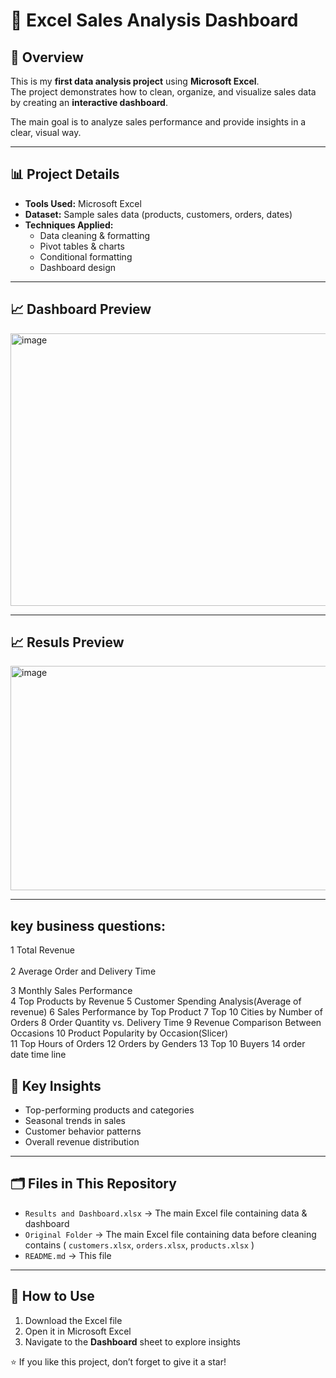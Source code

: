 # 🧾 Excel Sales Analysis Dashboard  

## 📌 Overview  
This is my **first data analysis project** using **Microsoft Excel**.  
The project demonstrates how to clean, organize, and visualize sales data by creating an **interactive dashboard**.  

The main goal is to analyze sales performance and provide insights in a clear, visual way.  

---

## 📊 Project Details  

- **Tools Used:** Microsoft Excel  
- **Dataset:** Sample sales data (products, customers, orders, dates)  
- **Techniques Applied:**  
  - Data cleaning & formatting  
  - Pivot tables & charts  
  - Conditional formatting  
  - Dashboard design  

---

## 📈 Dashboard Preview  

<img width="1264" height="436" alt="image" src="https://github.com/user-attachments/assets/227cc46e-6c53-4b35-b2d0-5f30f8eabb9b" />

----

## 📈 Resuls Preview 
<img width="1081" height="359" alt="image" src="https://github.com/user-attachments/assets/cea4bc33-03cc-430a-a2b0-33e6e5714633" />

---
## key business questions:

1 Total Revenue  
<br>
2 Average Order and Delivery Time

3 Monthly Sales Performance  
4 Top Products by Revenue
5 Customer Spending Analysis(Average of revenue)
6 Sales Performance by Top Product
7 Top 10 Cities by Number of Orders
8 Order Quantity vs. Delivery Time
9 Revenue Comparison Between Occasions
10 Product Popularity by Occasion(Slicer)   
11 Top Hours of Orders
12 Orders by Genders
13 Top 10 Buyers
14 order date time line




## 🚀 Key Insights  

- Top-performing products and categories  
- Seasonal trends in sales  
- Customer behavior patterns  
- Overall revenue distribution  

---



## 🗂 Files in This Repository  

- `Results and Dashboard.xlsx` → The main Excel file containing data & dashboard
- `Original Folder` → The main Excel file containing data before cleaning contains ( `customers.xlsx`, `orders.xlsx`, `products.xlsx` )
- `README.md` → This file  

---

## 📖 How to Use  

1. Download the Excel file  
2. Open it in Microsoft Excel  
3. Navigate to the **Dashboard** sheet to explore insights  

⭐ If you like this project, don’t forget to give it a star!
